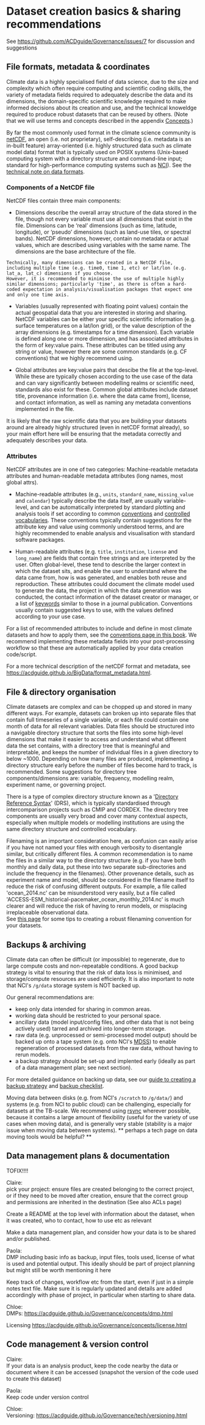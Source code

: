 # Dataset creation basics & sharing recommendations

See https://github.com/ACDguide/Governance/issues/7 for discussion and suggestions 


## File formats, metadata & coordinates

Climate data is a highly specialised field of data science, due to the size and complexity which often require computing and scientific coding skills, the variety of metadata fields required to adequately describe the data and its dimensions, the domain-specific scientific knowledge required to make informed decisions about its creation and use, and the technical knoweldge required to produce robust datasets that can be reused by others. (Note that we will use terms and concepts described in the appendix [Concepts](../concepts/concept-intro.md).)

By far the most commonly used format in the climate science community is [netCDF](https://www.unidata.ucar.edu/software/netcdf/), an open (i.e. not proprietary), self-describing (i.e. metadata is an in-built feature) array-oriented (i.e. highly structured data such as climate model data) format that is typically used on POSIX systems (Unix-based computing system with a directory structure and command-line input; standard for high-performance computing systems such as [NCI](https://nci.org.au/)). See the [technical note on data formats](../tech/data_formats.md).

### Components of a NetCDF file

NetCDF files contain three main components:

* Dimensions describe the overall array structure of the data stored in the file, though not every variable must use all dimensions that exist in the file. Dimensions can be ‘real’ dimensions (such as time, latitude, longitude), or ‘pseudo’ dimensions (such as land-use tiles, or spectral bands). NetCDF dimensions, however, contain no metadata or actual values, which are described using variables with the same name. The dimensions are the base architecture of the file.

```{note}
Technically, many dimensions can be created in a NetCDF file, including multiple time (e.g. time0, time 1, etc) or lat/lon (e.g. lat_a, lat_c) dimensions if you choose.
However, it is recommended to minimise the use of multiple highly similar dimensions; particularly 'time', as there is often a hard-coded expectation in analysis/visualisation packages that expect one and only one time axis.  
```

* Variables (usually represented with floating point values) contain the actual geospatial data that you are interested in storing and sharing. NetCDF variables can be either your specific scientific information (e.g. surface temperatures on a lat/lon grid), or the value description of the array dimensions (e.g. timestamps for a time dimension). Each variable is defined along one or more dimension, and has associated attributes in the form of key:value pairs. These attributes can be titled using any string or value, however there are some common standards (e.g. CF conventions) that we highly recommend using.

* Global attributes are key:value pairs that descibe the file at the top-level. While these are typically chosen according to the use case of the data and can vary significantly between modelling realms or scientific need, standards also exist for these. Common global attributes include dataset title, provenance information (i.e. where the data came from), license, and contact information, as well as naming any metadata conventions implemented in the file.

It is likely that the raw scientific data that you are building your datasets around are already highly structured (even in netCDF format already), so your main effort here will be ensuring that the metadata correctly and adequately describes your data. 

### Attributes

NetCDF attributes are in one of two categories: Machine-readable metadata attributes and human-readable metadata attributes (long names, most global attrs).

* Machine-readable attributes (e.g., `units`, `standard_name`, `missing_value` and `calendar`) typically describe the data itself, are usually variable-level, and can be automatically interpreted by standard plotting and analysis tools if set according to common [conventions](../concepts/conventions.md) and [controlled vocabularies](../concepts/controlled-vocab.md). These conventions typically contain suggestions for the attribute key and value using commonly understood terms, and are highly recommended to enable analysis and visualisation with standard software packages. 

* Human-readable attributes (e.g. `title`, `institution`, `license` and `long_name`) are fields that contain free strings and are interpreted by the user. Often global-level, these tend to describe the larger context in which the dataset sits, and enable the user to understand where the data came from, how is was generated, and enables both reuse and reproduction. These attributes could document the climate model used to generate the data, the project in which the data generation was conducted, the contact information of the dataset creator or manager, or a list of [keywords](../tech/keywords.md) similar to those in a journal publication. Conventions usually contain suggested keys to use, with the values defined according to your use case.

For a list of recommended attributes to include and define in most climate datasets and how to apply them, see the [conventions page in this book](../tech/conventions.md). We recommend implementing these metadata fields into your post-processing workflow so that these are automatically applied by your data creation code/script. 

For a more technical description of the netCDF format and metadata, see https://acdguide.github.io/BigData/format_metadata.html.


## File & directory organisation

Climate datasets are complex and can be chopped up and stored in many different ways. For example, datasets can broken up into separate files that contain full timeseries of a single variable, or each file could contain one month of data for all relevant variables. Data files should be structured into a navigable directory structure that sorts the files into some high-level dimensions that make it easier to access and understand what different data the set contains, with a directory tree that is meaningful and interpretable, and keeps the number of individual files in a given directory to below ~1000. Depending on how many files are produced, implementing a directory structure early before the number of files become hard to track, is recommended. Some suggestions for directory tree components/dimensions are: variable, frequency, modelling realm, experiment name, or governing project.

There is a type of complex directory structure known as a '[Directory Reference Syntax](../tech/drs.md)' (DRS), which is typically standardised through intercomparison projects such as CMIP and CORDEX. The directory tree components are usually very broad and cover many contextual aspects, especially when multiple models or modelling institutions are using the same directory structure and controlled vocabulary.

Filenaming is an important consideration here, as confusion can easily arise if you have not named your files with enough verbosity to disentangle similar, but critically different files. A common recommendation is to name the files in a similar way to the directory structure (e.g. if you have both monthly and daily data, put these into two separate sub-directories and include the frequency in the filenames). Other provenance details, such as experiment name and model, should be considered in the filename itself to reduce the risk of confusing different outputs. For example, a file called 'ocean_2014.nc' can be misunderstood very easily, but a file called 'ACCESS-ESM_historical-pacemaker_ocean_monthly_2014.nc' is much clearer and will reduce the risk of having to rerun models, or misplacing irreplaceable observational data.  
See [this page](../tech/filenames.md) for some tips to creating a robust filenaming convention for your datasets.


## Backups & archiving

Climate data can often be difficult (or impossible) to regenerate, due to large compute costs and non-repeatable conditions. A good backup strategy is vital to ensuring that the risk of data loss is minimised, and storage/compute resources are used efficiently. It is also important to note that NCI's `/g/data` storage system is NOT backed up.

Our general recommendations are:
* keep only data intended for sharing in common areas.
* working data should be restricted to your personal space.
* ancillary data (model input/config files, and other data that is not being actively used) tarred and archived into longer-term storage.
* raw data (e.g. unprocessed or semi-processed model output) should be backed up onto a tape system (e.g. onto NCI's [MDSS](../tech/massdata.md)) to enable regeneration of processed datasets from the raw data, without having to rerun models.
* a backup strategy should be set-up and implented early (ideally as part of a data management plan; see next section).

For more detailed guidance on backing up data, see our [guide to creating a backup strategy](../concepts/backup.md) and [backup checklist](../tech/backup-checklist.md).

Moving data between disks (e.g. from NCI's `/scratch` to `/g/data/`) and systems (e.g. from NCI to public cloud) can be challenging, especially for datasets at the TB-scale. We recommend using [rsync](https://rsync.samba.org/) wherever possible, because it contains a large amount of flexibility (useful for the variety of use cases when moving data), and is generally very stable (stability is a major issue when moving data between systems). ** perhaps a tech page on data moving tools would be helpful? **

## Data management plans & documentation



TOFIX!!!!

Claire:  
pick your project: ensure files are created belonging to the correct project, or if they need to be moved after creation, ensure that the correct group and permissions are inherited in the destination (See also ACLs page)

Create a README at the top level with information about the dataset, when it was created, who to contact, how to use etc as relevant

Make a data management plan, and consider how your data is to be shared and/or published.

Paola:  
DMP including basic info as backup, input files, tools used, license of what is used and potential output. This ideally should be part of project planning but might still be worth mentioning it here

Keep track of changes, workflow etc from the start, even if just in a simple notes text file. Make sure it is regularly updated and details are added accordingly with phase of project, in particular when starting to share data.

Chloe:  
DMPs: https://acdguide.github.io/Governance/concepts/dmp.html

Licensing https://acdguide.github.io/Governance/concepts/license.html


## Code management & version control

Claire:  
If your data is an analysis product, keep the code nearby the data or document where it can be accessed (snapshot the version of the code used to create this dataset)

Paola:  
Keep code under version control

Chloe:  
Versioning: https://acdguide.github.io/Governance/tech/versioning.html
